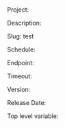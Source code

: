 # 

Project: 

Description: 

Slug: test

Schedule: 

Endpoint: 

Timeout: 

Version: 

Release Date: 

Top level variable: 

